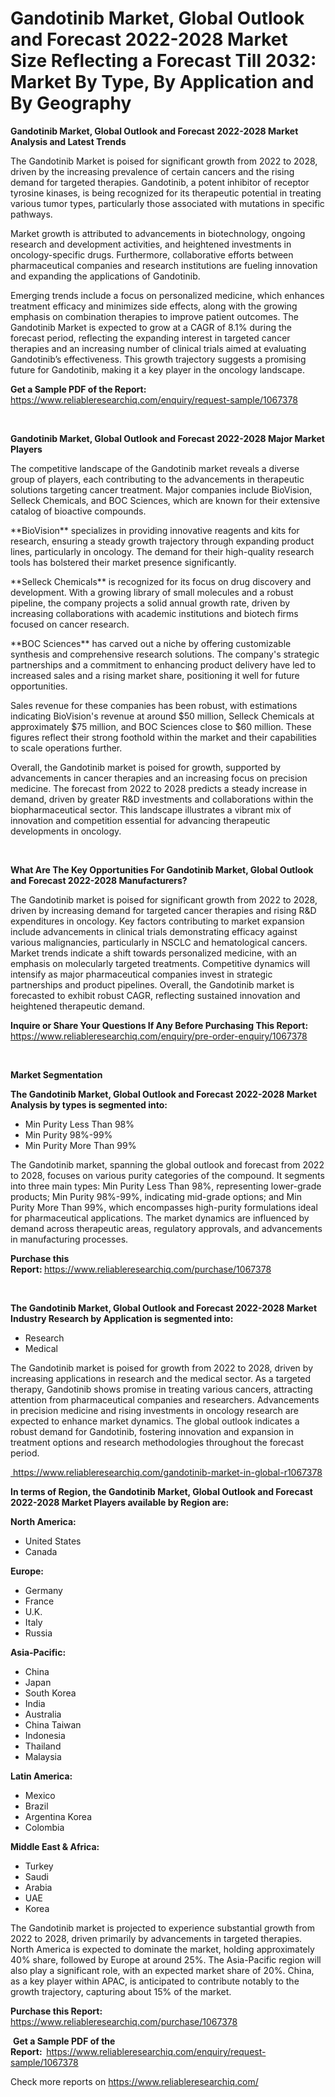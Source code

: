 <p><h1>Gandotinib Market, Global Outlook and Forecast 2022-2028 Market Size Reflecting a Forecast Till 2032: Market By Type, By Application and By Geography</h1></p><p><strong>Gandotinib Market, Global Outlook and Forecast 2022-2028 Market Analysis and Latest Trends</strong></p>
<p><p>The Gandotinib Market is poised for significant growth from 2022 to 2028, driven by the increasing prevalence of certain cancers and the rising demand for targeted therapies. Gandotinib, a potent inhibitor of receptor tyrosine kinases, is being recognized for its therapeutic potential in treating various tumor types, particularly those associated with mutations in specific pathways. </p><p>Market growth is attributed to advancements in biotechnology, ongoing research and development activities, and heightened investments in oncology-specific drugs. Furthermore, collaborative efforts between pharmaceutical companies and research institutions are fueling innovation and expanding the applications of Gandotinib. </p><p>Emerging trends include a focus on personalized medicine, which enhances treatment efficacy and minimizes side effects, along with the growing emphasis on combination therapies to improve patient outcomes. The Gandotinib Market is expected to grow at a CAGR of 8.1% during the forecast period, reflecting the expanding interest in targeted cancer therapies and an increasing number of clinical trials aimed at evaluating Gandotinib’s effectiveness. This growth trajectory suggests a promising future for Gandotinib, making it a key player in the oncology landscape.</p></p>
<p><strong>Get a Sample PDF of the Report:&nbsp;</strong> <a href="https://www.reliableresearchiq.com/enquiry/request-sample/1067378?utm_campaign=3030&utm_medium=2&utm_source=Github&utm_content=ia&utm_term=21032025&utm_id=gandotinib-market-global-outlook-and-forecast-2022-2028">https://www.reliableresearchiq.com/enquiry/request-sample/1067378</a></p>
<p>&nbsp;</p>
<p><strong>Gandotinib Market, Global Outlook and Forecast 2022-2028 Major Market Players</strong></p>
<p><p>The competitive landscape of the Gandotinib market reveals a diverse group of players, each contributing to the advancements in therapeutic solutions targeting cancer treatment. Major companies include BioVision, Selleck Chemicals, and BOC Sciences, which are known for their extensive catalog of bioactive compounds.</p><p>**BioVision** specializes in providing innovative reagents and kits for research, ensuring a steady growth trajectory through expanding product lines, particularly in oncology. The demand for their high-quality research tools has bolstered their market presence significantly.</p><p>**Selleck Chemicals** is recognized for its focus on drug discovery and development. With a growing library of small molecules and a robust pipeline, the company projects a solid annual growth rate, driven by increasing collaborations with academic institutions and biotech firms focused on cancer research.</p><p>**BOC Sciences** has carved out a niche by offering customizable synthesis and comprehensive research solutions. The company's strategic partnerships and a commitment to enhancing product delivery have led to increased sales and a rising market share, positioning it well for future opportunities.</p><p>Sales revenue for these companies has been robust, with estimations indicating BioVision's revenue at around $50 million, Selleck Chemicals at approximately $75 million, and BOC Sciences close to $60 million. These figures reflect their strong foothold within the market and their capabilities to scale operations further.</p><p>Overall, the Gandotinib market is poised for growth, supported by advancements in cancer therapies and an increasing focus on precision medicine. The forecast from 2022 to 2028 predicts a steady increase in demand, driven by greater R&D investments and collaborations within the biopharmaceutical sector. This landscape illustrates a vibrant mix of innovation and competition essential for advancing therapeutic developments in oncology.</p></p>
<p>&nbsp;</p>
<p><strong>What Are The Key Opportunities For Gandotinib Market, Global Outlook and Forecast 2022-2028 Manufacturers?</strong></p>
<p><p>The Gandotinib market is poised for significant growth from 2022 to 2028, driven by increasing demand for targeted cancer therapies and rising R&D expenditures in oncology. Key factors contributing to market expansion include advancements in clinical trials demonstrating efficacy against various malignancies, particularly in NSCLC and hematological cancers. Market trends indicate a shift towards personalized medicine, with an emphasis on molecularly targeted treatments. Competitive dynamics will intensify as major pharmaceutical companies invest in strategic partnerships and product pipelines. Overall, the Gandotinib market is forecasted to exhibit robust CAGR, reflecting sustained innovation and heightened therapeutic demand.</p></p>
<p><strong>Inquire or Share Your Questions If Any Before Purchasing This Report:</strong> <a href="https://www.reliableresearchiq.com/enquiry/pre-order-enquiry/1067378?utm_campaign=3030&utm_medium=2&utm_source=Github&utm_content=ia&utm_term=21032025&utm_id=gandotinib-market-global-outlook-and-forecast-2022-2028">https://www.reliableresearchiq.com/enquiry/pre-order-enquiry/1067378</a></p>
<p>&nbsp;</p>
<p><strong>Market Segmentation</strong></p>
<p><strong>The Gandotinib Market, Global Outlook and Forecast 2022-2028 Market Analysis by types is segmented into:</strong></p>
<p><ul><li>Min Purity Less Than 98%</li><li>Min Purity 98%-99%</li><li>Min Purity More Than 99%</li></ul></p>
<p><p>The Gandotinib market, spanning the global outlook and forecast from 2022 to 2028, focuses on various purity categories of the compound. It segments into three main types: Min Purity Less Than 98%, representing lower-grade products; Min Purity 98%-99%, indicating mid-grade options; and Min Purity More Than 99%, which encompasses high-purity formulations ideal for pharmaceutical applications. The market dynamics are influenced by demand across therapeutic areas, regulatory approvals, and advancements in manufacturing processes.</p></p>
<p><strong>Purchase this Report:&nbsp;</strong><a href="https://www.reliableresearchiq.com/purchase/1067378?utm_campaign=3030&utm_medium=2&utm_source=Github&utm_content=ia&utm_term=21032025&utm_id=gandotinib-market-global-outlook-and-forecast-2022-2028">https://www.reliableresearchiq.com/purchase/1067378</a></p>
<p>&nbsp;</p>
<p><strong>The Gandotinib Market, Global Outlook and Forecast 2022-2028 Market Industry Research by Application is segmented into:</strong></p>
<p><ul><li>Research</li><li>Medical</li></ul></p>
<p><p>The Gandotinib market is poised for growth from 2022 to 2028, driven by increasing applications in research and the medical sector. As a targeted therapy, Gandotinib shows promise in treating various cancers, attracting attention from pharmaceutical companies and researchers. Advancements in precision medicine and rising investments in oncology research are expected to enhance market dynamics. The global outlook indicates a robust demand for Gandotinib, fostering innovation and expansion in treatment options and research methodologies throughout the forecast period.</p></p>
<p><a href="https://www.reliableresearchiq.com/gandotinib-market-in-global-r1067378?utm_campaign=3030&utm_medium=2&utm_source=Github&utm_content=ia&utm_term=21032025&utm_id=gandotinib-market-global-outlook-and-forecast-2022-2028">&nbsp;https://www.reliableresearchiq.com/gandotinib-market-in-global-r1067378</a></p>
<p><strong>In terms of Region, the Gandotinib Market, Global Outlook and Forecast 2022-2028 Market Players available by Region are:</strong></p>
<p>
    <p> <strong> North America: </strong>
        <ul>
            <li>United States</li>
            <li>Canada</li>
        </ul>
        </p> 
    <p> <strong> Europe: </strong>
        <ul>
            <li>Germany</li>
            <li>France</li>
            <li>U.K.</li>
            <li>Italy</li>
            <li>Russia</li>
        </ul>
        </p> 
    <p> <strong> Asia-Pacific: </strong>
        <ul>
            <li>China</li>
            <li>Japan</li>
            <li>South Korea</li>
            <li>India</li>
            <li>Australia</li>
            <li>China Taiwan</li>
            <li>Indonesia</li>
            <li>Thailand</li>
            <li>Malaysia</li>
        </ul>
        </p> 
    <p> <strong> Latin America: </strong>
        <ul>
            <li>Mexico</li>
            <li>Brazil</li>
            <li>Argentina Korea</li>
            <li>Colombia</li>
        </ul>
        </p> 
    <p> <strong> Middle East & Africa: </strong>
        <ul>
            <li>Turkey</li>
            <li>Saudi</li>
            <li>Arabia</li>
            <li>UAE</li>
            <li>Korea</li>
        </ul>
    </p>
    </p>
<p><p>The Gandotinib market is projected to experience substantial growth from 2022 to 2028, driven primarily by advancements in targeted therapies. North America is expected to dominate the market, holding approximately 40% share, followed by Europe at around 25%. The Asia-Pacific region will also play a significant role, with an expected market share of 20%. China, as a key player within APAC, is anticipated to contribute notably to the growth trajectory, capturing about 15% of the market.</p></p>
<p><strong>Purchase this Report: </strong><a href="https://www.reliableresearchiq.com/purchase/1067378?utm_campaign=3030&utm_medium=2&utm_source=Github&utm_content=ia&utm_term=21032025&utm_id=gandotinib-market-global-outlook-and-forecast-2022-2028">https://www.reliableresearchiq.com/purchase/1067378</a></p>
<p>&nbsp;<strong>Get a Sample PDF of the Report:&nbsp;&nbsp;</strong><a href="https://www.reliableresearchiq.com/enquiry/request-sample/1067378?utm_campaign=3030&utm_medium=2&utm_source=Github&utm_content=ia&utm_term=21032025&utm_id=gandotinib-market-global-outlook-and-forecast-2022-2028">https://www.reliableresearchiq.com/enquiry/request-sample/1067378</a></p>
<p><strong></strong></p>
<p>Check more reports on <a href="https://www.reliableresearchiq.com/?utm_campaign=3030&utm_medium=2&utm_source=Github&utm_content=ia&utm_term=21032025&utm_id=gandotinib-market-global-outlook-and-forecast-2022-2028">https://www.reliableresearchiq.com/</a></p>